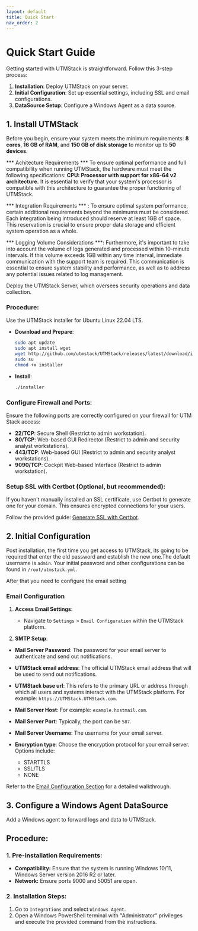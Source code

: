 ```yaml
---
layout: default
title: Quick Start
nav_order: 2
---
```


# Quick Start Guide

Getting started with UTMStack is straightforward. Follow this 3-step process:

1. **Installation**: Deploy UTMStack on your server.
2. **Initial Configuration**: Set up essential settings, including SSL and email configurations.
3. **DataSource Setup**: Configure a Windows Agent as a data source.

## 1. Install UTMStack

Before you begin, ensure your system meets the minimum requirements: **8 cores**, **16 GB of RAM**, and **150 GB of disk storage** to monitor up to **50 devices**.

*** Achitecture Requirements ***
To ensure optimal performance and full compatibility when running UTMStack, the hardware must meet the following specifications:
**CPU: Processor with support for x86-64 v2 architecture.**
It is essential to verify that your system's processor is compatible with this architecture to guarantee the proper functioning of UTMStack.

*** Integration Requirements *** : To ensure optimal system performance, certain additional requirements beyond the minimums must be considered. Each integration being introduced should reserve at least 1GB of space. This reservation is crucial to ensure proper data storage and efficient system operation as a whole.

*** Logging Volume Considerations ***: Furthermore, it's important to take into account the volume of logs generated and processed within 10-minute intervals. If this volume exceeds 1GB within any time interval, immediate communication with the support team is required. This communication is essential to ensure system stability and performance, as well as to address any potential issues related to log management.

Deploy the UTMStack Server, which oversees security operations and data collection.

### **Procedure**:

Use the UTMStack installer for Ubuntu Linux 22.04 LTS.

- **Download and Prepare**:  
    ```bash
    sudo apt update
    sudo apt install wget
    wget http://github.com/utmstack/UTMStack/releases/latest/download/installer
    sudo su
    chmod +x installer
    ```

- **Install**:  
    ```bash
    ./installer
    ```

### **Configure Firewall and Ports**:

Ensure the following ports are correctly configured on your firewall for UTM Stack access:

- **22/TCP**: Secure Shell (Restrict to admin workstation).
- **80/TCP**: Web-based GUI Redirector (Restrict to admin and security analyst workstations).
- **443/TCP**: Web-based GUI (Restrict to admin and security analyst workstations).
- **9090/TCP**: Cockpit Web-based Interface (Restrict to admin workstation).

### Setup SSL with Certbot (Optional, but recommended):
If you haven't manually installed an SSL certificate, use Certbot to generate one for your domain. This ensures encrypted connections for your users.

Follow the provided guide: [Generate SSL with Certbot](./Installation/SSLConfiguration).


## 2. Initial Configuration

Post installation, the first time you get access to UTMStack, its going to be required that enter the old password and establish the new one.The default username is `admin`. Your initial password and other configurations can be found in `/root/utmstack.yml`.
 
 After that you need to configure the email setting
 
###  **Email Configuration**

1. **Access Email Settings**:
    - Navigate to `Settings` > `Email Configuration` within the UTMStack platform.


2. **SMTP Setup**:
- **Mail Server Password**: The password for your email server to authenticate and send out notifications.

- **UTMStack email address**: The official UTMStack email address that will be used to send out notifications.

- **UTMStack base url**: This refers to the primary URL or address through which all users and systems interact with the UTMStack platform.  For example: `https://UTMStack.UTMStack.com`.

- **Mail Server Host**: For example: `example.hostmail.com`.

- **Mail Server Port**: Typically, the port can be `587`.

- **Mail Server Username**: The username for your email server.

- **Encryption type**: Choose the encryption protocol for your email server. Options include:
  - STARTTLS
  - SSL/TLS
  - NONE 

 Refer to the [Email Configuration Section](./UTMStackComponents/Configuration/ApplicationSetting) for a detailed walkthrough.

## 3. Configure a Windows Agent DataSource

Add a Windows agent to forward logs and data to UTMStack.

## Procedure:

### 1. Pre-installation Requirements:
   * **Compatibility:** Ensure that the system is running Windows 10/11, Windows Server version 2016 R2 or later.
   * **Network:** Ensure ports 9000 and 50051 are open.

### 2. Installation Steps:
   1. Go to `Integrations` and select `Windows Agent`.
   2. Open a Windows PowerShell terminal with "Administrator" privileges and execute the provided command from the instructions.




